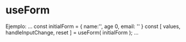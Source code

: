 # useForm

Ejemplo:
...
const initialForm = {
        name:'',
        age 0,
        email: ''
}
const [ values, handleInputChange, reset ] = useForm( initialForm );
...